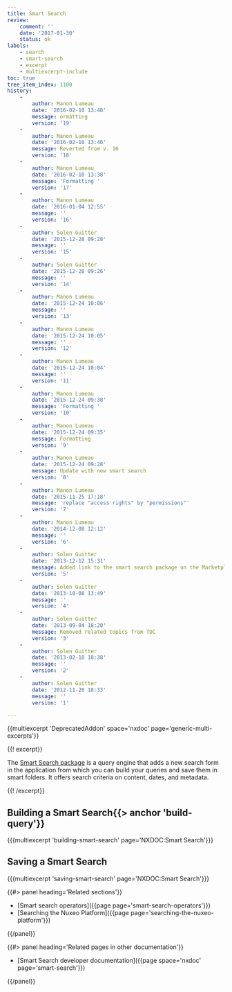 ```yaml
---
title: Smart Search
review:
    comment: ''
    date: '2017-01-30'
    status: ok
labels:
    - search
    - smart-search
    - excerpt
    - multiexcerpt-include
toc: true
tree_item_index: 1100
history:
    -
        author: Manon Lumeau
        date: '2016-02-10 13:48'
        message: ormatting
        version: '19'
    -
        author: Manon Lumeau
        date: '2016-02-10 13:46'
        message: Reverted from v. 16
        version: '18'
    -
        author: Manon Lumeau
        date: '2016-02-10 13:38'
        message: 'Formatting '
        version: '17'
    -
        author: Manon Lumeau
        date: '2016-01-04 12:55'
        message: ''
        version: '16'
    -
        author: Solen Guitter
        date: '2015-12-28 09:28'
        message: ''
        version: '15'
    -
        author: Solen Guitter
        date: '2015-12-28 09:26'
        message: ''
        version: '14'
    -
        author: Manon Lumeau
        date: '2015-12-24 10:06'
        message: ''
        version: '13'
    -
        author: Manon Lumeau
        date: '2015-12-24 10:05'
        message: ''
        version: '12'
    -
        author: Manon Lumeau
        date: '2015-12-24 10:04'
        message: ''
        version: '11'
    -
        author: Manon Lumeau
        date: '2015-12-24 09:38'
        message: 'Formatting '
        version: '10'
    -
        author: Manon Lumeau
        date: '2015-12-24 09:35'
        message: Formatting
        version: '9'
    -
        author: Manon Lumeau
        date: '2015-12-24 09:28'
        message: Update with new smart search
        version: '8'
    -
        author: Manon Lumeau
        date: '2015-11-25 17:18'
        message: 'replace "access rights" by "permissions"'
        version: '7'
    -
        author: Manon Lumeau
        date: '2014-12-08 12:12'
        message: ''
        version: '6'
    -
        author: Solen Guitter
        date: '2013-12-12 15:31'
        message: Added link to the smart search package on the Marketplace
        version: '5'
    -
        author: Solen Guitter
        date: '2013-10-08 13:49'
        message: ''
        version: '4'
    -
        author: Solen Guitter
        date: '2013-09-04 18:20'
        message: Removed related topics from TOC
        version: '3'
    -
        author: Solen Guitter
        date: '2013-02-18 18:38'
        message: ''
        version: '2'
    -
        author: Solen Guitter
        date: '2012-11-20 18:33'
        message: ''
        version: '1'

---
```

{{multiexcerpt 'DeprecatedAddon' space='nxdoc' page='generic-multi-excerpts'}}

{{! excerpt}}

The [Smart Search package](https://connect.nuxeo.com/nuxeo/site/marketplace/package/nuxeo-platform-smart-search) is a query engine that adds a new search form in the application from which you can build your queries and save them in smart folders. It offers search criteria on content, dates, and metadata.

{{! /excerpt}}

## Building a Smart Search{{> anchor 'build-query'}}

{{{multiexcerpt 'building-smart-search' page='NXDOC:Smart Search'}}}

## Saving a Smart Search

{{{multiexcerpt 'saving-smart-search' page='NXDOC:Smart Search'}}}

<div class="row" data-equalizer data-equalize-on="medium">
<div class="column medium-6">
{{#> panel heading='Related sections'}}

- [Smart search operators]({{page page='smart-search-operators'}})
- [Searching the Nuxeo Platform]({{page page='searching-the-nuxeo-platform'}})

{{/panel}}</div><div class="column medium-6">{{#> panel heading='Related pages in other documentation'}}

- [Smart Search developer documentation]({{page space='nxdoc' page='smart-search'}})

{{/panel}}</div></div>
